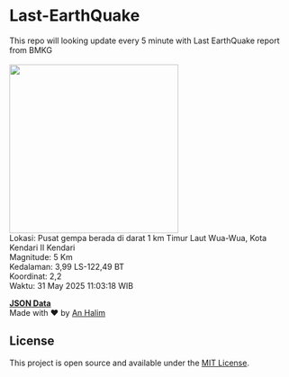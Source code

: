 # Last-EarthQuake
This repo will looking update every 5 minute with Last EarthQuake report from BMKG
<br>
<br>
<img src="undefined" width="300"/>
<br>
Lokasi: Pusat gempa berada di darat 1 km Timur Laut Wua-Wua, Kota Kendari  II Kendari <br>
Magnitude: 5 Km <br>
Kedalaman: 3,99 LS-122,49 BT <br>
Koordinat: 2,2 <br>
Waktu: 31 May 2025 11:03:18 WIB <br>

<a href="./data/data.json">**JSON Data**</a>
<br>
Made with ❤️ by <a href="https://github.com/an-halim">An Halim</a>
## License

This project is open source and available under the [MIT License](LICENSE).
